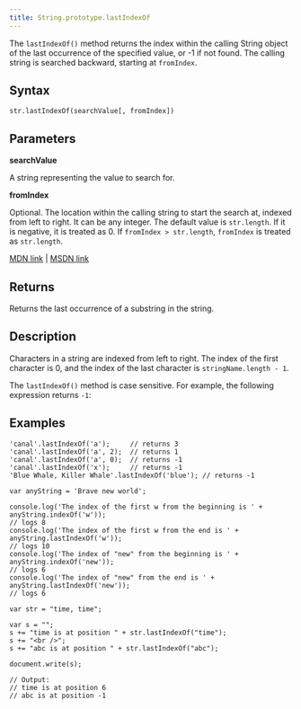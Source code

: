 ```yaml
---
title: String.prototype.lastIndexOf
---
```

The `lastIndexOf()` method returns the index within the calling String object of the last occurrence of the specified value, or -1 if not found. The calling string is searched backward, starting at `fromIndex`.

## Syntax

    str.lastIndexOf(searchValue[, fromIndex])

## Parameters

**searchValue**

A string representing the value to search for.

**fromIndex**

Optional. The location within the calling string to start the search at, indexed from left to right. It can be any integer. The default value is `str.length`. If it is negative, it is treated as 0\. If `fromIndex > str.length`, `fromIndex` is treated as `str.length`.

[MDN link](https://developer.mozilla.org/en-US/docs/Web/JavaScript/Reference/Global_Objects/String/lastIndexOf) | [MSDN link](https://msdn.microsoft.com/en-us/LIBRary/6d20k718%28v=vs.94%29.aspx)

## Returns

Returns the last occurrence of a substring in the string.

## Description

Characters in a string are indexed from left to right. The index of the first character is 0, and the index of the last character is `stringName.length - 1`.

The `lastIndexOf()` method is case sensitive. For example, the following expression returns `-1`:

## Examples

    'canal'.lastIndexOf('a');     // returns 3
    'canal'.lastIndexOf('a', 2);  // returns 1
    'canal'.lastIndexOf('a', 0);  // returns -1
    'canal'.lastIndexOf('x');     // returns -1
    'Blue Whale, Killer Whale'.lastIndexOf('blue'); // returns -1

    var anyString = 'Brave new world';

    console.log('The index of the first w from the beginning is ' + anyString.indexOf('w'));
    // logs 8
    console.log('The index of the first w from the end is ' + anyString.lastIndexOf('w')); 
    // logs 10
    console.log('The index of "new" from the beginning is ' + anyString.indexOf('new'));
    // logs 6
    console.log('The index of "new" from the end is ' + anyString.lastIndexOf('new'));
    // logs 6

    var str = "time, time";

    var s = "";
    s += "time is at position " + str.lastIndexOf("time");
    s += "<br />";
    s += "abc is at position " + str.lastIndexOf("abc");

    document.write(s);

    // Output:
    // time is at position 6
    // abc is at position -1